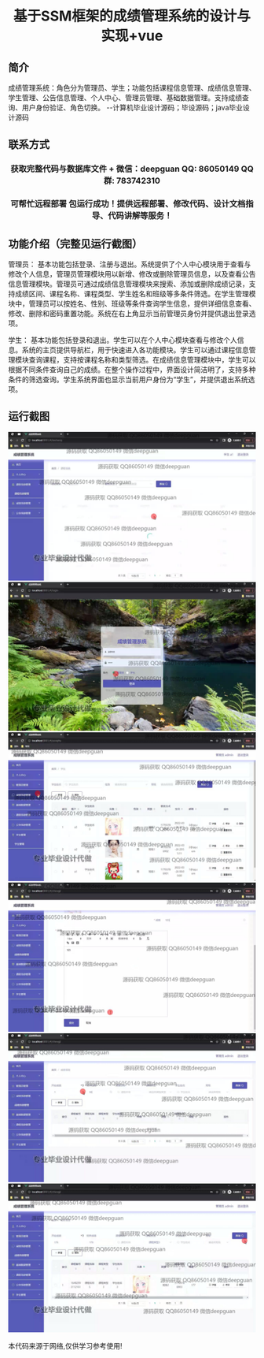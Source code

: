 <p><h1 align="center">基于SSM框架的成绩管理系统的设计与实现+vue</h1></p>

## 简介
成绩管理系统：角色分为管理员、学生；功能包括课程信息管理、成绩信息管理、学生管理、公告信息管理、个人中心、管理员管理、基础数据管理。支持成绩查询、用户身份验证、角色切换。    --计算机毕业设计源码；毕设源码；java毕业设计源码


## 联系方式
<p><h3 align="center">获取完整代码与数据库文件 + 微信：deepguan QQ: 86050149 QQ群: 783742310</h3></p>
<p><h3 align="center">可帮忙远程部署 包运行成功！提供远程部署、修改代码、设计文档指导、代码讲解等服务！</h3></p>

## 功能介绍（完整见运行截图）
管理员： 基本功能包括登录、注册与退出。系统提供了个人中心模块用于查看与修改个人信息，管理员管理模块用以新增、修改或删除管理员信息，以及查看公告信息管理模块。管理员可通过成绩信息管理模块来搜索、添加或删除成绩记录，支持成绩区间、课程名称、课程类型、学生姓名和班级等多条件筛选。在学生管理模块中，管理员可以按姓名、性别、班级等条件查询学生信息，提供详细信息查看、修改、删除和密码重置功能。系统在右上角显示当前管理员身份并提供退出登录选项。

学生： 基本功能包括登录和退出。学生可以在个人中心模块查看与修改个人信息。系统的主页提供导航栏，用于快速进入各功能模块。学生可以通过课程信息管理模块查询课程，支持按课程名称和类型筛选。在成绩信息管理模块中，学生可以根据不同条件查询自己的成绩。在整个操作过程中，界面设计简洁明了，支持多种条件的筛选查询。学生系统界面也显示当前用户身份为“学生”，并提供退出系统选项。


## 运行截图
![](img/001.jpg)
![](img/002.jpg)
![](img/003.jpg)
![](img/004.jpg)
![](img/005.jpg)
![](img/006.jpg)

<p>本代码来源于网络,仅供学习参考使用!</p>
